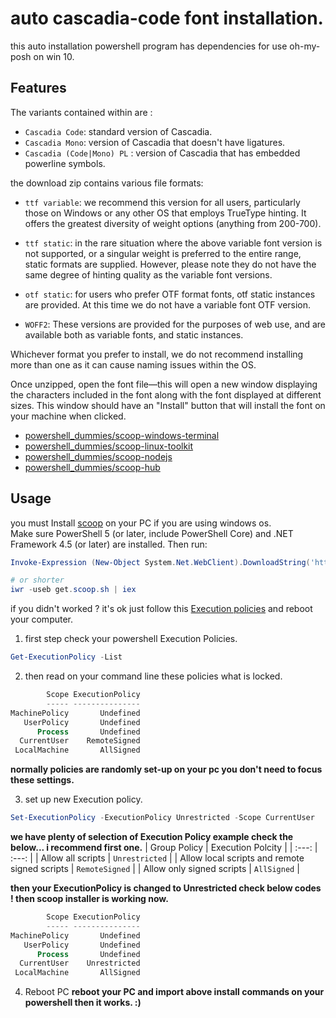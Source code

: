 # auto cascadia-code font installation.

this auto installation powershell program has dependencies for use oh-my-posh on win 10.

## Features

The variants contained within are :

* `Cascadia Code`: standard version of Cascadia.
* `Cascadia Mono`: version of Cascadia that doesn't have ligatures.
* `Cascadia (Code|Mono) PL` : version of Cascadia that has embedded powerline symbols.

the download zip contains various file formats:

* `ttf variable`: we recommend this version for all users, particularly those on Windows or any other OS that employs TrueType hinting. It offers the greatest diversity of weight options (anything from 200-700).

* `ttf static`: in the rare situation where the above variable font version is not supported, or a singular weight is preferred to the entire range, static formats are supplied. However, please note they do not have the same degree of hinting quality as the variable font versions.

* `otf static`: for users who prefer OTF format fonts, otf static instances are provided. At this time we do not have a variable font OTF version.

* `WOFF2`: These versions are provided for the purposes of web use, and are available both as variable fonts, and static instances.

Whichever format you prefer to install, we do not recommend installing more than one as it can cause naming issues within the OS.<br/>

Once unzipped, open the font file—this will open a new window displaying the characters included in the font along with the font displayed at different sizes. This window should have an "Install" button that will install the font on your machine when clicked.
* [powershell_dummies/scoop-windows-terminal](https://github.com/github01main/powershell_dummies/tree/main/scoop-windows-terminal)
* [powershell_dummies/scoop-linux-toolkit](https://github.com/github01main/powershell_dummies/tree/main/scoop-linux_toolkit)
* [powershell_dummies/scoop-nodejs](https://github.com/github01main/powershell_dummies/tree/main/scoop-nodejs)
* [powershell_dummies/scoop-hub](https://github.com/github01main/powershell_dummies/tree/main/scoop-hub)

## Usage
you must Install [scoop](https://scoop.sh/) on your PC if you are using windows os.<br/>
Make sure PowerShell 5 (or later, include PowerShell Core) and .NET Framework 4.5 (or later) are installed. Then run:
```powershell
Invoke-Expression (New-Object System.Net.WebClient).DownloadString('https://get.scoop.sh')

# or shorter
iwr -useb get.scoop.sh | iex
```
if you didn't worked ? it's ok just follow this [Execution policies](https://docs.microsoft.com/en-us/powershell/module/microsoft.powershell.core/about/about_execution_policies?view=powershell-7.2) and reboot your computer.

1. first step check your powershell Execution Policies.
```powershell
Get-ExecutionPolicy -List
```

2. then read on your command line these policies what is locked.
```powershell
        Scope ExecutionPolicy
        ----- ---------------
MachinePolicy       Undefined
   UserPolicy       Undefined
      Process       Undefined
  CurrentUser    RemoteSigned
 LocalMachine       AllSigned
```
**normally policies are randomly set-up on your pc you don't need to focus these settings.**

3. set up new Execution policy.
```powershell
Set-ExecutionPolicy -ExecutionPolicy Unrestricted -Scope CurrentUser
```
**we have plenty of selection of Execution Policy example check the below... i recommend first one.**
| Group Policy              | Execution Polcity |
|     :---:                 |     :---:         |
| Allow all scripts         | `Unrestricted`    |
| Allow local scripts and remote signed scripts | `RemoteSigned` |
| Allow only signed scripts | `AllSigned`       |

**then your ExecutionPolicy is changed to Unrestricted check below codes ! then scoop installer is working now.**
```powershell
        Scope ExecutionPolicy
        ----- ---------------
MachinePolicy       Undefined
   UserPolicy       Undefined
      Process       Undefined
  CurrentUser    Unrestricted
 LocalMachine       AllSigned
```

4. Reboot PC
**reboot your PC and import above install commands on your powershell then it works. :)**
